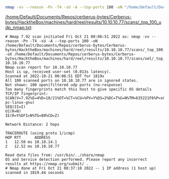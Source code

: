```bash
nmap -vv --reason -Pn -T4 -sU -A --top-ports 100 -oN "/home/Default/Documents/Repos/cerberus-bytes/Cerberus-bytes/HacktheBox/machines/hard/reel/results/10.10.10.77/scans/_top_100_udp_nmap.txt" -oX "/home/Default/Documents/Repos/cerberus-bytes/Cerberus-bytes/HacktheBox/machines/hard/reel/results/10.10.10.77/scans/xml/_top_100_udp_nmap.xml" 10.10.10.77
```

[/home/Default/Documents/Repos/cerberus-bytes/Cerberus-bytes/HacktheBox/machines/hard/reel/results/10.10.10.77/scans/_top_100_udp_nmap.txt](file:///home/Default/Documents/Repos/cerberus-bytes/Cerberus-bytes/HacktheBox/machines/hard/reel/results/10.10.10.77/scans/_top_100_udp_nmap.txt):

```
# Nmap 7.92 scan initiated Fri Oct 21 00:06:51 2022 as: nmap -vv --reason -Pn -T4 -sU -A --top-ports 100 -oN /home/Default/Documents/Repos/cerberus-bytes/Cerberus-bytes/HacktheBox/machines/hard/reel/results/10.10.10.77/scans/_top_100_udp_nmap.txt -oX /home/Default/Documents/Repos/cerberus-bytes/Cerberus-bytes/HacktheBox/machines/hard/reel/results/10.10.10.77/scans/xml/_top_100_udp_nmap.xml 10.10.10.77
Nmap scan report for 10.10.10.77
Host is up, received user-set (0.013s latency).
Scanned at 2022-10-21 00:06:51 EDT for 1819s
All 100 scanned ports on 10.10.10.77 are in ignored states.
Not shown: 100 open|filtered udp ports (no-response)
Too many fingerprints match this host to give specific OS details
TCP/IP fingerprint:
SCAN(V=7.92%E=4%D=10/21%OT=%CT=%CU=%PV=Y%DS=2%DC=T%G=N%TM=635221F6%P=x86_64-pc-linux-gnu)
SEQ(II=I)
U1(R=N)
IE(R=Y%DFI=N%TG=80%CD=Z)

Network Distance: 2 hops

TRACEROUTE (using proto 1/icmp)
HOP RTT      ADDRESS
1   12.50 ms 10.10.14.1
2   12.52 ms 10.10.10.77

Read data files from: /usr/bin/../share/nmap
OS and Service detection performed. Please report any incorrect results at https://nmap.org/submit/ .
# Nmap done at Fri Oct 21 00:37:10 2022 -- 1 IP address (1 host up) scanned in 1819.44 seconds

```
